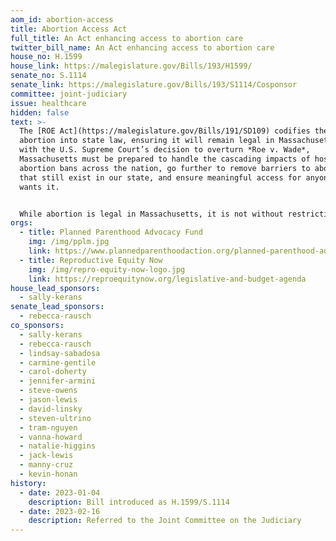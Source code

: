 ```yaml
---
aom_id: abortion-access
title: Abortion Access Act
full_title: An Act enhancing access to abortion care
twitter_bill_name: An Act enhancing access to abortion care
house_no: H.1599
house_link: https://malegislature.gov/Bills/193/H1599/
senate_no: S.1114
senate_link: https://malegislature.gov/Bills/193/S1114/Cosponsor
committee: joint-judiciary
issue: healthcare
hidden: false
text: >-
  The [ROE Act](https://malegislature.gov/Bills/191/SD109) codifies the right to
  abortion into state law, ensuring it will remain legal in Massachusetts. But
  with the U.S. Supreme Court’s decision to overturn *Roe v. Wade*,
  Massachusetts must be prepared to handle the cascading impacts of hostile
  abortion bans across the nation, go further to remove barriers to abortion
  that still exist in our state, and ensure meaningful access for anyone who
  wants it.


  While abortion is legal in Massachusetts, it is not without restriction. This bill would further remove medically unnecessary barriers to abortion that often delay and/or stigmatize abortion care including several TRAP policies like unnecessary waiting periods for health-related information, ultrasounds inconsistent with the standard of care and review, and medically unnecessary regulations on facilities. It would also require the Department of Public Health to publicize information on where residents can find legitimate reproductive health care providers and invest in public education efforts to combat mis- and dis-information from anti-abortion organizations targeting pregnant people.
orgs:
  - title: Planned Parenthood Advocacy Fund
    img: /img/pplm.jpg
    link: https://www.plannedparenthoodaction.org/planned-parenthood-advocacy-fund-massachusetts-inc/issues/leg-agenda
  - title: Reproductive Equity Now
    img: /img/repro-equity-now-logo.jpg
    link: https://reproequitynow.org/legislative-and-budget-agenda
house_lead_sponsors:
  - sally-kerans
senate_lead_sponsors:
  - rebecca-rausch
co_sponsors:
  - sally-kerans
  - rebecca-rausch
  - lindsay-sabadosa
  - carmine-gentile
  - carol-doherty
  - jennifer-armini
  - steve-owens
  - jason-lewis
  - david-linsky
  - steven-ultrino
  - tram-nguyen
  - vanna-howard
  - natalie-higgins
  - jack-lewis
  - manny-cruz
  - kevin-honan
history:
  - date: 2023-01-04
    description: Bill introduced as H.1599/S.1114
  - date: 2023-02-16
    description: Referred to the Joint Committee on the Judiciary
---
```

